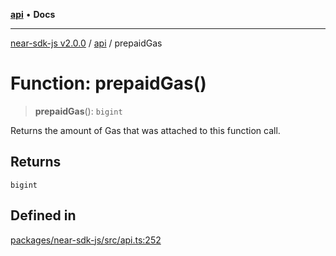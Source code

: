 [**api**](../README.md) • **Docs**

***

[near-sdk-js v2.0.0](../../packages.md) / [api](../README.md) / prepaidGas

# Function: prepaidGas()

> **prepaidGas**(): `bigint`

Returns the amount of Gas that was attached to this function call.

## Returns

`bigint`

## Defined in

[packages/near-sdk-js/src/api.ts:252](https://github.com/dim-daskalov/near-sdk-js/blob/99346bf73c49986360ba2bcf1c66f01b2abff5b4/packages/near-sdk-js/src/api.ts#L252)
